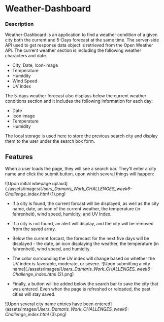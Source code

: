 # Weather-Dashboard
### Description
Weather-Dashboard is an application to find a weather condition of a given city both the current and 5-Days forecast at the same time.
The server-side API used to get response data object is retrieved from the Open Weather APi.
The current weather section is including the following weather characters and date.

- City, Date, Icon-image
- Temperature
- Humidity
- Wind Speed
- UV index

The 5-days weather forecast also displays below the current weather conditions section and it includes the following information for each day:

- Date
- Icon image
- Temperature
- Humidity

The local storage is used here to store the previous search city and display them to the user under the search box form.

## Features
When a user loads the page, they will see a search bar. They'll enter a city name and click the submit button, upon which several things will happen:

![Upon initial wbepage uplaod] (./assets/images/_Users_Damaris_Work_CHALLENGES_week6-Challenge_index.html_ (1).png)

- If a city is found, the current forcast will be displayed, as well as the city name, date, an icon of the current weather, the temperature (in fahrenheit), wind speed, humidity, and UV Index.

- If a city is not found, an alert will display, and the city will be removed from the saved array.

- Below the current forcast, the forecast for the next five days will be displayed - the date, an icon displaying the weather, the temperature (in fahrenheit), wind speed, and humidity.

- The color surrounding the UV index will change based on whether the UV index is favorable, moderate, or severe.
![Upon submitting a city name](./assets/images/_Users_Damaris_Work_CHALLENGES_week6-Challenge_index.html_ (2).png) 

- Finally, a button will be added below the search bar to save the city that was entered. Even when the page is refreshed or reloaded, the past cities will stay saved.


![Upon several city name entries have been entered](assets/images/_Users_Damaris_Work_CHALLENGES_week6-Challenge_index.html_ (3).png) 